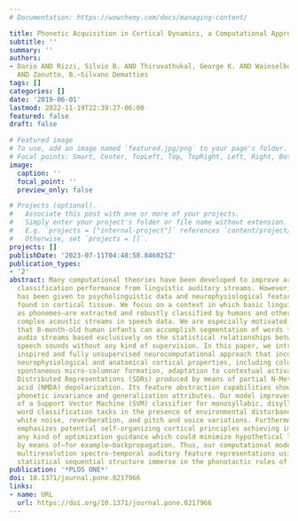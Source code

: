 ```yaml
---
# Documentation: https://wowchemy.com/docs/managing-content/

title: Phonetic Acquisition in Cortical Dynamics, a Computational Approach
subtitle: ''
summary: ''
authors:
- Dario AND Rizzi, Silvio B. AND Thiruvathukal, George K. AND Wainselboim, Alejandro
  AND Zanutto, B.~Silvano Dematties
tags: []
categories: []
date: '2019-06-01'
lastmod: 2022-11-19T22:39:27-06:00
featured: false
draft: false

# Featured image
# To use, add an image named `featured.jpg/png` to your page's folder.
# Focal points: Smart, Center, TopLeft, Top, TopRight, Left, Right, BottomLeft, Bottom, BottomRight.
image:
  caption: ''
  focal_point: ''
  preview_only: false

# Projects (optional).
#   Associate this post with one or more of your projects.
#   Simply enter your project's folder or file name without extension.
#   E.g. `projects = ["internal-project"]` references `content/project/deep-learning/index.md`.
#   Otherwise, set `projects = []`.
projects: []
publishDate: '2023-07-11T04:48:58.846025Z'
publication_types:
- '2'
abstract: Many computational theories have been developed to improve artificial phonetic
  classification performance from linguistic auditory streams. However, less attention
  has been given to psycholinguistic data and neurophysiological features recently
  found in cortical tissue. We focus on a context in which basic linguistic units–such
  as phonemes–are extracted and robustly classified by humans and other animals from
  complex acoustic streams in speech data. We are especially motivated by the fact
  that 8-month-old human infants can accomplish segmentation of words from fluent
  audio streams based exclusively on the statistical relationships between neighboring
  speech sounds without any kind of supervision. In this paper, we introduce a biologically
  inspired and fully unsupervised neurocomputational approach that incorporates key
  neurophysiological and anatomical cortical properties, including columnar organization,
  spontaneous micro-columnar formation, adaptation to contextual activations and Sparse
  Distributed Representations (SDRs) produced by means of partial N-Methyl-D-aspartic
  acid (NMDA) depolarization. Its feature abstraction capabilities show promising
  phonetic invariance and generalization attributes. Our model improves the performance
  of a Support Vector Machine (SVM) classifier for monosyllabic, disyllabic and trisyllabic
  word classification tasks in the presence of environmental disturbances such as
  white noise, reverberation, and pitch and voice variations. Furthermore, our approach
  emphasizes potential self-organizing cortical principles achieving improvement without
  any kind of optimization guidance which could minimize hypothetical loss functions
  by means of–for example–backpropagation. Thus, our computational model outperforms
  multiresolution spectro-temporal auditory feature representations using only the
  statistical sequential structure immerse in the phonotactic rules of the input stream.
publication: '*PLOS ONE*'
doi: 10.1371/journal.pone.0217966
links:
- name: URL
  url: https://doi.org/10.1371/journal.pone.0217966
---
```


